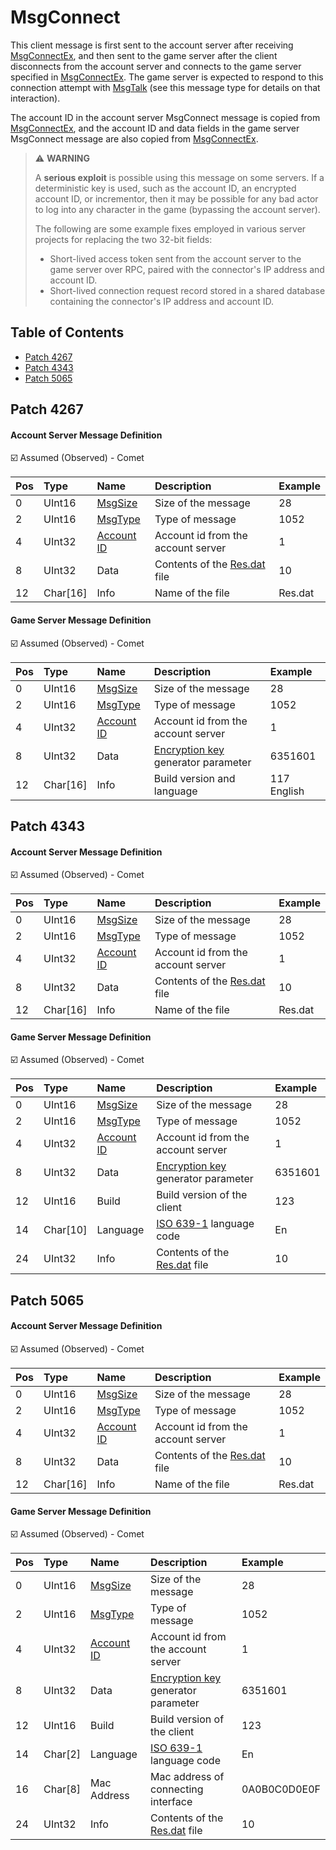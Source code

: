 # MsgConnect

This client message is first sent to the account server after receiving [MsgConnectEx](msgconnectex.md), and then sent to the game server after the client disconnects from the account server and connects to the game server specified in [MsgConnectEx](msgconnectex.md). The game server is expected to respond to this connection attempt with [MsgTalk](msgtalk.md) (see this message type for details on that interaction).

The account ID in the account server MsgConnect message is copied from [MsgConnectEx](msgconnectex.md), and the account ID and data fields in the game server MsgConnect message are also copied from [MsgConnectEx](msgconnectex.md).

> ⚠️ __WARNING__
>
> A **serious exploit** is possible using this message on some servers. If a deterministic key is used, such as the account ID, an encrypted account ID, or incrementor, then it may be possible for any bad actor to log into any character in the game (bypassing the account server).
>
> The following are some example fixes employed in various server projects for replacing the two 32-bit fields:
>
> * Short-lived access token sent from the account server to the game server over RPC, paired with the connector's IP address and account ID.
> * Short-lived connection request record stored in a shared database containing the connector's IP address and account ID.

## Table of Contents

* [Patch 4267](#patch-4267)
* [Patch 4343](#patch-4343)
* [Patch 5065](#patch-5065)

## Patch 4267

#### Account Server Message Definition

☑️ Assumed (Observed) - Comet

| Pos | Type | Name | Description | Example |
|:-------|:--------|:--------|:--------|:--------|
| 0  | UInt16 | [MsgSize](index.md#message-header) | Size of the message | 28 |
| 2  | UInt16 | [MsgType](index.md#message-header) | Type of message | 1052 |
| 4  | UInt32 | [Account ID](/network/identifiers.md) | Account id from the account server | 1 |
| 8  | UInt32 | Data | Contents of the [Res.dat](/files/content/res.dat.md) file | 10 |
| 12 | Char[16] | Info | Name of the file | Res.dat |

#### Game Server Message Definition

☑️ Assumed (Observed) - Comet

| Pos | Type | Name | Description | Example |
|:-------|:--------|:--------|:--------|:--------|
| 0  | UInt16 | [MsgSize](index.md#message-header) | Size of the message | 28 |
| 2  | UInt16 | [MsgType](index.md#message-header) | Type of message | 1052 |
| 4  | UInt32 | [Account ID](/network/identifiers.md) | Account id from the account server | 1 |
| 8  | UInt32 | Data | [Encryption key](/security/tq.md) generator parameter | 6351601 |
| 12 | Char[16] | Info | Build version and language | 117 English |

## Patch 4343

#### Account Server Message Definition

☑️ Assumed (Observed) - Comet

| Pos | Type | Name | Description | Example |
|:-------|:--------|:--------|:--------|:--------|
| 0  | UInt16 | [MsgSize](index.md#message-header) | Size of the message | 28 |
| 2  | UInt16 | [MsgType](index.md#message-header) | Type of message | 1052 |
| 4  | UInt32 | [Account ID](/network/identifiers.md) | Account id from the account server | 1 |
| 8  | UInt32 | Data | Contents of the [Res.dat](/files/content/res.dat.md) file | 10 |
| 12 | Char[16] | Info | Name of the file | Res.dat |

#### Game Server Message Definition

☑️ Assumed (Observed) - Comet

| Pos | Type | Name | Description | Example |
|:-------|:--------|:--------|:--------|:--------|
| 0  | UInt16 | [MsgSize](index.md#message-header) | Size of the message | 28 |
| 2  | UInt16 | [MsgType](index.md#message-header) | Type of message | 1052 |
| 4  | UInt32 | [Account ID](/network/identifiers.md) | Account id from the account server | 1 |
| 8  | UInt32 | Data | [Encryption key](/security/tq.md) generator parameter | 6351601 |
| 12 | UInt16 | Build | Build version of the client | 123 |
| 14 | Char[10] | Language | [ISO 639-1](https://en.wikipedia.org/wiki/List_of_ISO_639_language_codes) language code | En |
| 24 | UInt32 | Info | Contents of the [Res.dat](/files/content/res.dat.md) file | 10 |

## Patch 5065

#### Account Server Message Definition

☑️ Assumed (Observed) - Comet

| Pos | Type | Name | Description | Example |
|:-------|:--------|:--------|:--------|:--------|
| 0  | UInt16 | [MsgSize](index.md#message-header) | Size of the message | 28 |
| 2  | UInt16 | [MsgType](index.md#message-header) | Type of message | 1052 |
| 4  | UInt32 | [Account ID](/network/identifiers.md) | Account id from the account server | 1 |
| 8  | UInt32 | Data | Contents of the [Res.dat](/files/content/res.dat.md) file | 10 |
| 12 | Char[16] | Info | Name of the file | Res.dat |

#### Game Server Message Definition

☑️ Assumed (Observed) - Comet

| Pos | Type | Name | Description | Example |
|:-------|:--------|:--------|:--------|:--------|
| 0  | UInt16 | [MsgSize](index.md#message-header) | Size of the message | 28 |
| 2  | UInt16 | [MsgType](index.md#message-header) | Type of message | 1052 |
| 4  | UInt32 | [Account ID](/network/identifiers.md) | Account id from the account server | 1 |
| 8  | UInt32 | Data | [Encryption key](/security/tq.md) generator parameter | 6351601 |
| 12 | UInt16 | Build | Build version of the client | 123 |
| 14 | Char[2] | Language | [ISO 639-1](https://en.wikipedia.org/wiki/List_of_ISO_639_language_codes) language code | En |
| 16 | Char[8] | Mac Address | Mac address of connecting interface | 0A0B0C0D0E0F |
| 24 | UInt32 | Info | Contents of the [Res.dat](/files/content/res.dat.md) file | 10 |
